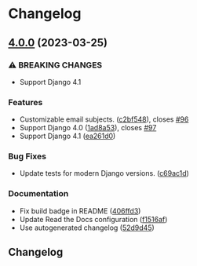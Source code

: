 # Changelog

## [4.0.0](https://github.com/cdriehuys/django-rest-email-auth/compare/v3.0.3...v4.0.0) (2023-03-25)


### ⚠ BREAKING CHANGES

* Support Django 4.1

### Features

* Customizable email subjects. ([c2bf548](https://github.com/cdriehuys/django-rest-email-auth/commit/c2bf548873c74fa8975597f30dcaa778182f2f1d)), closes [#96](https://github.com/cdriehuys/django-rest-email-auth/issues/96)
* Support Django 4.0 ([1ad8a53](https://github.com/cdriehuys/django-rest-email-auth/commit/1ad8a53b6e5a9f792e68b01b4fc65789d23cadec)), closes [#97](https://github.com/cdriehuys/django-rest-email-auth/issues/97)
* Support Django 4.1 ([ea261d0](https://github.com/cdriehuys/django-rest-email-auth/commit/ea261d0f75f2fb89f2a558b1b82dd2387d7b885e))


### Bug Fixes

* Update tests for modern Django versions. ([c69ac1d](https://github.com/cdriehuys/django-rest-email-auth/commit/c69ac1d6c1b6e61a7e77e43dbcd62a385e02ab21))


### Documentation

* Fix build badge in README ([406ffd3](https://github.com/cdriehuys/django-rest-email-auth/commit/406ffd39213ef9ced31aea4c589e90488a33b74c))
* Update Read the Docs configuration ([f1516af](https://github.com/cdriehuys/django-rest-email-auth/commit/f1516afbaf7b163a3289348a7185adbd259eb3bc))
* Use autogenerated changelog ([52d9d45](https://github.com/cdriehuys/django-rest-email-auth/commit/52d9d45464425eb1748ea78f7bc307ba41f808d9))

## Changelog
